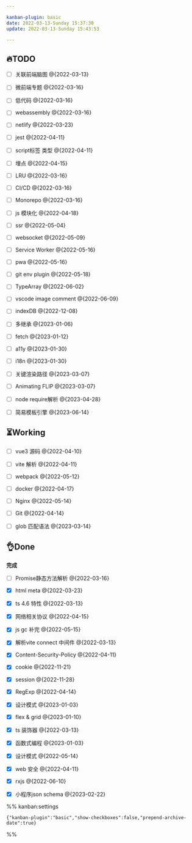 ```yaml
---

kanban-plugin: basic
date: 2022-03-13-Sunday 15:37:30
update: 2022-03-13-Sunday 15:43:53

---
```


## 🔥TODO

- [ ] 关联前端脑图 @{2022-03-13}
- [ ] 微前端专题 @{2022-03-16}
- [ ] 低代码 @{2022-03-16}
- [ ] webassembly @{2022-03-16}
- [ ] netlify @{2022-03-23}
- [ ] jest @{2022-04-11}
- [ ] script标签 类型 @{2022-04-11}
- [ ] 埋点 @{2022-04-15}
- [ ] LRU @{2022-03-16}
- [ ] CI/CD @{2022-03-16}
- [ ] Monorepo @{2022-03-16}
- [ ] js 模块化 @{2022-04-18}
- [ ] ssr @{2022-05-04}
- [ ] websocket @{2022-05-09}
- [ ] Service Worker @{2022-05-16}
- [ ] pwa @{2022-05-16}
- [ ] git env plugin @{2022-05-18}
- [ ] TypeArray @{2022-06-02}
- [ ] vscode image comment @{2022-06-09}
- [ ] indexDB @{2022-12-08}
- [ ] 多继承 @{2023-01-06}
- [ ] fetch @{2023-01-12}
- [ ] a11y @{2023-01-30}
- [ ] i18n @{2023-01-30}
- [ ] 关键渲染路径 @{2023-03-07}
- [ ] Animating FLIP @{2023-03-07}
- [ ] node require解析 @{2023-04-28}
- [ ] 简易模板引擎 @{2023-06-14}


## ⏳Working

- [ ] vue3 源码 @{2022-04-10}
- [ ] vite 解析 @{2022-04-11}
- [ ] webpack @{2022-05-12}
- [ ] docker @{2022-04-17}
- [ ] Nginx @{2022-05-14}
- [ ] Git @{2022-04-14}
- [ ] glob 匹配语法 @{2023-03-14}


## 👌Done

**完成**
- [ ] Promise静态方法解析 @{2022-03-16}
- [x] html meta @{2022-03-23}
- [x] ts 4.6 特性 @{2022-03-13}
- [x] 网络相关协议 @{2022-04-15}
- [x] js gc 补完 @{2022-05-15}
- [x] 解析vite connect 中间件 @{2022-03-13}
- [x] Content-Security-Policy @{2022-04-11}
- [x] cookie @{2022-11-21}
- [x] session @{2022-11-28}
- [x] RegExp @{2022-04-14}
- [x] 设计模式 @{2023-01-03}
- [x] flex & grid @{2023-01-10}
- [x] ts 装饰器 @{2022-03-13}
- [x] 函数式编程 @{2023-01-03}
- [x] 设计模式 @{2022-05-14}
- [x] web 安全 @{2022-04-11}
- [x] rxjs @{2022-06-10}
- [x] 小程序json schema @{2023-02-22}




%% kanban:settings
```
{"kanban-plugin":"basic","show-checkboxes":false,"prepend-archive-date":true}
```
%%